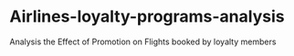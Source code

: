 # Airlines-loyalty-programs-analysis
Analysis the Effect of Promotion  on Flights booked by loyalty members

